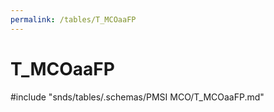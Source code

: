 ```yaml
---
permalink: /tables/T_MCOaaFP
---
```

# T\_MCOaaFP
<!-- SPDX-License-Identifier: MPL-2.0 -->

<!-- ATTENTION : Ne pas supprimer ou modifier la ligne ci-dessous -->
#include "snds/tables/.schemas/PMSI MCO/T_MCOaaFP.md"
<!-- ATTENTION : Ne pas supprimer ou modifier la ligne ci-dessus -->
